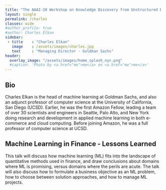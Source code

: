 ```yaml
---
title: "The AAAI-20 Workshop on Knowledge Discovery from Unstructured Data in Financial Services"
layout: single
permalink: /charles
classes: wide
#author_profile: true
#author: Charles Elkan
sidebar:
 - title    : "Charles Elkan"
   image    : /assets/images/charles.jpg
   text     : "Managing Director - Goldman Sachs"
header:
  overlay_image: "/assets/images/home_splash_nyc.png"
  #caption: 'Photo by <a href="me">me</a> on <a href="me">me</a>'
---
```

<h2>Bio</h2>

Charles Elkan is the head of machine learning at Goldman Sachs, and also an adjunct professor of computer science at the University of California, San Diego (UCSD). Earlier, he was the first Amazon Fellow, leading a team of over 30 scientists and engineers in Seattle, Palo Alto, and New York doing research and development in applied machine learning in both e-commerce and cloud computing. Before joining Amazon, he was a full professor of computer science at UCSD.

<h2>Machine Learning in Finance - Lessons Learned</h2>
This talk will discuss how machine learning (ML) fits into the landscape of quantitative methods used in finance, and draw conclusions about domains where ML is promising, versus domains where the perils are acute. The talk will also discuss how to formulate a business objective as an ML problem, how to choose between solution approaches, and how to manage ML projects.